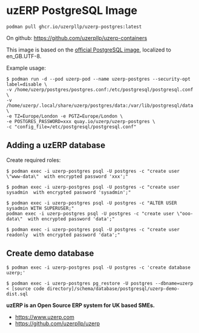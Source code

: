 # uzERP PostgreSQL Image

`podman pull ghcr.io/uzerpllp/uzerp-postgres:latest`

On github: https://github.com/uzerpllp/uzerp-containers

This image is based on the [official PostgreSQL image](https://hub.docker.com/_/postgres), localized to en_GB.UTF-8.

Example usage:

```
$ podman run -d --pod uzerp-pod --name uzerp-postgres --security-opt label=disable \
-v /home/uzerp/postgres/postgres.conf:/etc/postgresql/postgresql.conf \
-v /home/uzerp/.local/share/uzerp/postgres/data:/var/lib/postgresql/data \
-e TZ=Europe/London -e PGTZ=Europe/London \
-e POSTGRES_PASSWORD=xxx quay.io/uzerp/uzerp-postgres \
-c "config_file=/etc/postgresql/postgresql.conf"
```
## Adding a uzERP database

Create required roles:

```
$ podman exec -i uzerp-postgres psql -U postgres -c "create user \"www-data\"  with encrypted password 'xxx';"

$ podman exec -i uzerp-postgres psql -U postgres -c "create user sysadmin  with encrypted password 'sysadmin';"

$ podman exec -i uzerp-postgres psql -U postgres -c "ALTER USER sysadmin WITH SUPERUSER;"
podman exec -i uzerp-postgres psql -U postgres -c "create user \"ooo-data\"  with encrypted password 'data';"

$ podman exec -i uzerp-postgres psql -U postgres -c "create user readonly  with encrypted password 'data';"
```


## Create demo database

```
$ podman exec -i uzerp-postgres psql -U postgres -c 'create database uzerp;'

$ podman exec -i uzerp-postgres pg_restore -U postgres --dbname=uzerp < [source code directory]/schema/database/postgresql/uzerp-demo-dist.sql
```

**uzERP is an Open Source ERP system for UK based SMEs.**

* https://www.uzerp.com
* https://github.com/uzerpllp/uzerp

